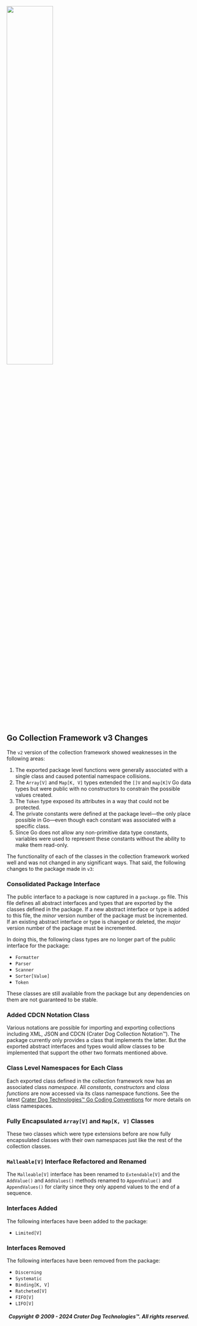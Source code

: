 <img src="https://craterdog.com/images/CraterDog.png" width="50%">

## Go Collection Framework v3 Changes
The `v2` version of the collection framework showed weaknesses in the following
areas:
 1. The exported package level functions were generally associated with a single
    class and caused potential namespace collisions.
 1. The `Array[V]` and `Map[K, V]` types extended the `[]V` and `map[K]V` Go
    data types but were public with no constructors to constrain the possible
	values created.
 1. The `Token` type exposed its attributes in a way that could not be
    protected.
 1. The private constants were defined at the package level—the only place
    possible in Go—even though each constant was associated with a specific
	class.
 1. Since Go does not allow any non-primitive data type constants, variables
    were used to represent these constants without the ability to make them
	read-only.

The functionality of each of the classes in the collection framework worked well
and was not changed in any significant ways.  That said, the following changes
to the package made in `v3`:

### Consolidated Package Interface
The public interface to a package is now captured in a `package.go` file.  This
file defines all abstract interfaces and types that are exported by the classes
defined in the package.  If a new abstract interface or type is added to this
file, the _minor_ version number of the package must be incremented.  If an
existing abstract interface or type is changed or deleted, the _major_ version
number of the package must be incremented.

In doing this, the following class types are no longer part of the public
interface for the package:
 * `Formatter`
 * `Parser`
 * `Scanner`
 * `Sorter[Value]`
 * `Token`

These classes are still available from the package but any dependencies on them
are not guaranteed to be stable.

### Added CDCN Notation Class
Various notations are possible for importing and exporting collections including
XML, JSON and CDCN (Crater Dog Collection Notation™).  The package currently
only provides a class that implements the latter.  But the exported abstract
interfaces and types would allow classes to be implemented that support the
other two formats mentioned above.

### Class Level Namespaces for Each Class
Each exported class defined in the collection framework now has an associated
class _namespace_.  All _constants_, _constructors_ and _class functions_ are now
accessed via its class namespace functions.  See the latest
[Crater Dog Technologies™ Go Coding Conventions](https://github.com/craterdog/go-coding-conventions/wiki#class-namespaces)
for more details on class namespaces.

### Fully Encapsulated `Array[V]` and `Map[K, V]` Classes 
These two classes which were type extensions before are now fully encapsulated
classes with their own namespaces just like the rest of the collection classes.

### `Malleable[V]` Interface Refactored and Renamed
The `Malleable[V]` interface has been renamed to `Extendable[V]` and the `AddValue()`
and `AddValues()` methods renamed to `AppendValue()` and `AppendValues()` for
clarity since they only append values to the end of a sequence.

### Interfaces Added
The following interfaces have been added to the package:
 * `Limited[V]`

### Interfaces Removed
The following interfaces have been removed from the package:
 * `Discerning`
 * `Systematic`
 * `Binding[K, V]`
 * `Ratcheted[V]`
 * `FIFO[V]`
 * `LIFO[V]`

<H5 align="center"> Copyright © 2009 - 2024  Crater Dog Technologies™. All rights reserved. </H5>
